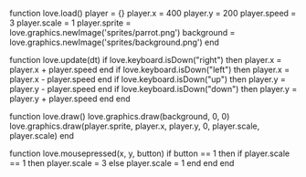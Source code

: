 
function love.load()
    player = {}
    player.x = 400
    player.y = 200
    player.speed = 3
    player.scale = 1
    player.sprite = love.graphics.newImage('sprites/parrot.png')
    background = love.graphics.newImage('sprites/background.png')
end

function love.update(dt)
    if love.keyboard.isDown("right") then
        player.x = player.x + player.speed
    end
    if love.keyboard.isDown("left") then
        player.x = player.x - player.speed
    end
    if love.keyboard.isDown("up") then
        player.y = player.y - player.speed
    end
    if love.keyboard.isDown("down") then
        player.y = player.y + player.speed
    end
end

function love.draw()
    love.graphics.draw(background, 0, 0)
    love.graphics.draw(player.sprite, player.x, player.y, 0, player.scale, player.scale)
end

function love.mousepressed(x, y, button)
    if button == 1 then
		if player.scale == 1 then
			player.scale = 3
		else
			player.scale = 1
		end
	end
end